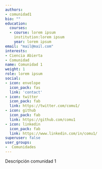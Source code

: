 ```yaml
---
authors:
- comunidad1
bio: ""
education:
  courses:
  - course: lorem ipsum
    institution:lorem ipsum
    year: lorem ipsum
email: "mail@mail.com"
interests:
- Ciencia Abierta
- Comunidad
name: Comunidad 1
weight: 1
role: lorem ipsum
social:
- icon: envelope
  icon_pack: fas
  link: 'contact'
- icon: twitter
  icon_pack: fab
  link: https://twitter.com/comu1/
- icon: github
  icon_pack: fab
  link: https://github.com/comu1
- icon: linkedin
  icon_pack: fab
  link: https://www.linkedin.com/in/comu1/
superuser: false
user_groups:
-  Comunidades
---
```


Descripción comunidad 1
